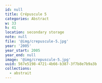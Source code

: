 ```yaml
---
id: null
title: Crépuscule 5
categories: Abstract
w: 33
h: 41
location: secondary storage
note: null
file: '@img/crepuscule-5.jpg'
year: '2005'
year_start: 2005
year_end: null
image: '@img/crepuscule-5.jpg'
uuid: 567e5198-4721-4b66-b387-3f7b8e7b9a3b
collections:
  - abstrait
---
```


